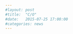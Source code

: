 ```yaml
---
#layout: post
#title:  "C/O"
#date:   2015-07-25 17:00:00
#categories: news
---
```



<!--
<img src="http://www.iperstudio.net/content/projects/1-careof/careof_glitch2-glitched-a73-s61-i41-q3.png" alt="Careof glitch">
-->
